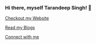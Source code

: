 ### Hi there, myself Tarandeep Singh! 👋

<a href="https://singhtarandeep.com" target="blank">Checkout my Website</a>

<a href="https://blog.singhtarandeep.com" target="blank">Read my Blogs</a>

<a href="https://connect.singhtarandeep.com" target="blank">Connect with me</a>


<!--
**Tdssaini/tdssaini** is a ✨ _special_ ✨ repository because its `README.md` (this file) appears on your GitHub profile.

Here are some ideas to get you started:

- 🔭 I’m currently working on ...
- 🌱 I’m currently learning ...
- 👯 I’m looking to collaborate on ...
- 🤔 I’m looking for help with ...
- 💬 Ask me about ...
- 📫 How to reach me: ...
- 😄 Pronouns: ...
- ⚡ Fun fact: ...
-->
